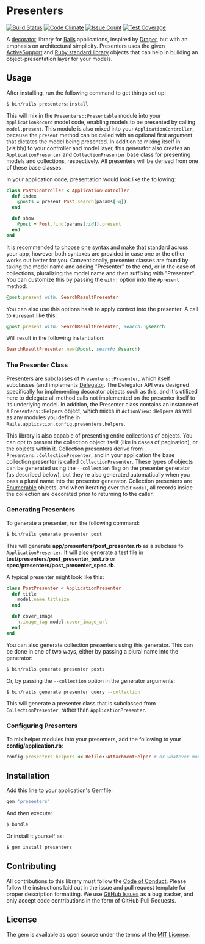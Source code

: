 # Presenters

[![Build Status](https://travis-ci.org/tubbo/presenters.svg?branch=master)](https://travis-ci.org/tubbo/presenters)
[![Code Climate](https://codeclimate.com/github/tubbo/presenters/badges/gpa.svg)](https://codeclimate.com/github/tubbo/presenters)
[![Issue Count](https://codeclimate.com/github/tubbo/presenters/badges/issue_count.svg)](https://codeclimate.com/github/tubbo/presenters)
[![Test Coverage](https://codeclimate.com/github/tubbo/presenters/badges/coverage.svg)](https://codeclimate.com/github/tubbo/presenters/coverage)

A [decorator][] library for [Rails][] applications, inspired by
[Draper][], but with an emphasis on architectural simplicity. Presenters
uses the given [ActiveSupport][] and [Ruby standard library][stdlib]
objects that can help in building an object-presentation layer for your
models.

## Usage

After installing, run the following command to get things set up:

```bash
$ bin/rails presenters:install
```

This will mix in the `Presenters::Presentable` module into your
`ApplicationRecord` model code, enabling models to be presented by
calling `model.present`. This module is also mixed into your
`ApplicationController`, because the `present` method can be called with
an optional first argument that dictates the model being presented. In
addition to mixing itself in (visibly) to your controller and model
layer, this generator also creates an `ApplicationPresenter` and
`CollectionPresenter` base class for presenting models and collections,
respectively. All presenters will be derived from one of these base
classes.

In your application code, presentation would look like the following:

```ruby
class PostsController < ApplicationController
  def index
    @posts = present Post.search(params[:q])
  end

  def show
    @post = Post.find(params[:id]).present
  end
end
```

It is recommended to choose one syntax and make that standard across
your app, however both syntaxes are provided in case one or the other
works out better for you. Conventionally, presenter classes are found
by taking the model name and adding "Presenter" to the end, or in the
case of collections, pluralizing the model name and then suffixing with
"Presenter". You can customize this by passing the `with:` option into
the `#present` method:

```ruby
@post.present with: SearchResultPresenter
```

You can also use this options hash to apply context into the presenter.
A call to `#present` like this:

```ruby
@post.present with: SearchResultPresenter, search: @search
```

Will result in the following instantiation:

```ruby
SearchResultPresenter.new(@post, search: @search)
```

### The Presenter Class

Presenters are subclasses of `Presenters::Presenter`, which itself
subclasses (and implements [Delegator][]. The Delegator API was designed
specifically for implementing decorator objects such as this, and it's
utilized here to delegate all method calls not implemented on the
presenter itself to its underlying model. In addition, the Presenter
class contains an instance of a `Presenters::Helpers` object, which
mixes in `ActionView::Helpers` as well as any modules you define in
`Rails.application.config.presenters.helpers`.

This library is also capable of presenting entire collections of
objects. You can opt to present the collection object itself (like
in cases of pagination), or the objects within it. Collection presenters
derive from `Presenters::CollectionPresenter`, and in your application
the base collection presenter is called `CollectionPresenter`.
These types of objects can be generated using the `--collection` flag on
the presenter generator (as described below), but they're also generated
automatically when you pass a plural name into the presenter generator.
Collection presenters are [Enumerable][] objects, and when iterating
over their `model`, all records inside the collection are decorated
prior to returning to the caller.

### Generating Presenters

To generate a presenter, run the following command:

```bash
$ bin/rails generate presenter post
```

This will generate **app/presenters/post_presenter.rb** as a subclass fo
`ApplicationPresenter`. It will also generate a test file in
**test/presenters/post_presenter_test.rb** or
**spec/presenters/post_presenter_spec.rb**.

A typical presenter might look like this:

```ruby
class PostPresenter < ApplicationPresenter
  def title
    model.name.titleize
  end

  def cover_image
    h.image_tag model.cover_image_url
  end
end
```

You can also generate collection presenters using this generator. This
can be done in one of two ways, either by passing a plural name into the
generator:

```bash
$ bin/rails generate presenter posts
```

Or, by passing the `--collection` option in the generator arguments:

```bash
$ bin/rails generate presenter query --collection
```

This will generate a presenter class that is subclassed from
`CollectionPresenter`, rather than `ApplicationPresenter`.

### Configuring Presenters

To mix helper modules into your presenters, add the following to your
**config/application.rb**:

```ruby
config.presenters.helpers << Refile::AttachmentHelper # or whatever module you want
```

## Installation

Add this line to your application's Gemfile:

```ruby
gem 'presenters'
```

And then execute:
```bash
$ bundle
```

Or install it yourself as:
```bash
$ gem install presenters
```

## Contributing

All contributions to this library must follow the [Code of Conduct][].
Please follow the instructions laid out in the issue and pull request
template for proper description formatting. We use [GitHub Issues][] as
a bug tracker, and only accept code contributions in the form of GitHub
Pull Requests.

## License

The gem is available as open source under the terms of the [MIT License][].

[decorator]: https://en.wikipedia.org/wiki/Decorator_pattern
[Rails]: http://rubyonrails.org
[Draper]: http://github.com/drapergem/draper
[ActiveSupport]: https://github.com/rails/rails/tree/master/activesupport
[stdlib]: http://ruby-doc.org
[Delegator]: http://ruby-doc.org/stdlib-2.2.1/libdoc/delegate/rdoc/Delegator.html
[Enumerable]: http://ruby-doc.org/core-2.2.1/Enumerable.html
[Code of Conduct]: https://github.com/tubbo/presenters/master/CODE_OF_CONDUCT.md
[GitHub Issues]: https://github.com/tubbo/presenters/issues
[MIT License]: http://opensource.org/licenses/MIT
